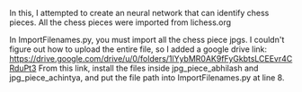 In this, I attempted to create an neural network that can identify chess pieces.
All the chess pieces were imported from lichess.org

In ImportFilenames.py, you must import all the chess piece jpgs. I couldn't figure out how to upload the entire file, so I added a google drive link: https://drive.google.com/drive/u/0/folders/1lYybMR0AK9fFyGkbtsLCEEvr4CRduPt3 
From this link, install the files inside jpg_piece_abhilash and jpg_piece_achintya, and put the file path into ImportFilenames.py at line 8.
